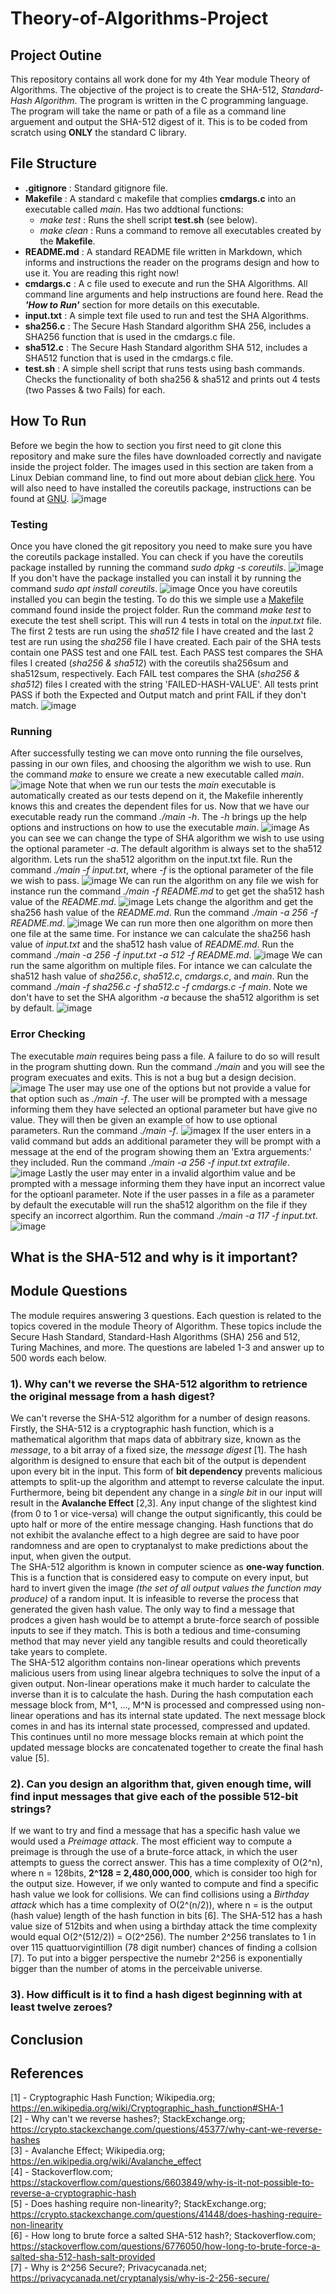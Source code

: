 # Theory-of-Algorithms-Project
## Project Outine
This repository contains all work done for my 4th Year module Theory of Algorithms. The objective of the project is to create the SHA-512, *Standard-Hash Algorithm*. The program is written in the C programming language. The program will take the name or path of a file as a command line arguement and output the SHA-512 digest of it. This is to be coded from scratch using **ONLY** the standard C library.

## File Structure
- **.gitignore** : Standard gitignore file.
- **Makefile** : A standard c makefile that complies **cmdargs.c** into an executable called *main*. Has two addtional functions:
  - *make test* : Runs the shell script **test.sh** (see below).
  - *make clean* : Runs a command to remove all executables created by the **Makefile**.
- **README.md** : A standard README file written in Markdown, which informs and instructions the reader on the programs design and how to use it. You are reading this right now!
- **cmdargs.c** : A c file used to execute and run the SHA Algorithms. All command line arguments and help instructions are found here. Read the ***'How to Run'*** section for more details on this executable.
- **input.txt** : A simple text file used to run and test the SHA Algorithms.
- **sha256.c** : The Secure Hash Standard algorithm SHA 256, includes a SHA256 function that is used in the cmdargs.c file.
- **sha512.c** : The Secure Hash Standard algorithm SHA 512, includes a SHA512 function that is used in the cmdargs.c file.
- **test.sh** : A simple shell script that runs tests using bash commands. Checks the functionality of both sha256 & sha512 and prints out 4 tests (two Passes & two Fails) for each.

## How To Run
Before we begin the how to section you first need to git clone this repository and make sure the files have downloaded correctly and navigate inside the project folder. The images used in this section are taken from a Linux Debian command line, to find out more about debian [click here](https://www.debian.org/). You will also need to have installed the coreutils package, instructions can be found at [GNU](https://www.gnu.org/software/coreutils/). 
![image](https://user-images.githubusercontent.com/43910132/116561712-7a2d1f80-a8fa-11eb-8fc3-9ac7a1861c6c.png)

### Testing
Once you have cloned the git repository you need to make sure you have the coreutils package installed. You can check if you have the coreutils package installed by running the command *sudo dpkg -s coreutils*.
![image](https://user-images.githubusercontent.com/43910132/116562366-00e1fc80-a8fb-11eb-9152-381ba2cfd8e2.png)
If you don't have the package installed you can install it by running the command *sudo apt install coreutils*.
![image](https://user-images.githubusercontent.com/43910132/116562568-2c64e700-a8fb-11eb-9fd5-163037887e72.png)
Once you have coreutils installed you can begin the testing. To do this we simple use a [Makefile](https://makefiletutorial.com/) command found inside the project folder. Run the command *make test* to execute the test shell script. This will run 4 tests in total on the *input.txt* file. The first 2 tests are run using the *sha512* file I have created and the last 2 test are run using the *sha256* file I have created. Each pair of the SHA tests contain one PASS test and one FAIL test. Each PASS test compares the SHA files I created (*sha256 & sha512*) with the coreutils sha256sum and sha512sum, respectively. Each FAIL test compares the SHA (*sha256 & sha512*) files I created with the string 'FAILED-HASH-VALUE'. All tests print PASS if both the Expected and Output match and print FAIL if they don't match.
![image](https://user-images.githubusercontent.com/43910132/116565304-a4cca780-a8fd-11eb-95a6-5b8f5463b742.png)

### Running
After successfully testing we can move onto running the file ourselves, passing in our own files, and choosing the algorithm we wish to use. Run the command *make* to ensure we create a new executable called *main*.
![image](https://user-images.githubusercontent.com/43910132/116565871-28869400-a8fe-11eb-8108-309d7f73a014.png)
Note that when we run our tests the *main* executable is automatically created as our tests depend on it, the Makefile inherently knows this and creates the dependent files for us. Now that we have our executable ready run the command *./main -h*. The *-h* brings up the help options and instructions on how to use the executable *main*.
![image](https://user-images.githubusercontent.com/43910132/116566307-8e731b80-a8fe-11eb-823f-99bd03798c5e.png)
As you can see we can change the type of SHA algorithm we wish to use using the optional parameter *-a*. The default algorithm is always set to the sha512 algorithm. Lets run the sha512 algorithm on the input.txt file. Run the command *./main -f input.txt*, where *-f* is the optional parameter of the file we wish to pass.
![image](https://user-images.githubusercontent.com/43910132/116567013-2b35b900-a8ff-11eb-9161-6ee86b7e4146.png)
We can run the algorithm on any file we wish for instance run the command *./main -f README.md* to get get the sha512 hash value of the *README.md*.
![image](https://user-images.githubusercontent.com/43910132/116567281-62a46580-a8ff-11eb-9e32-2f15df151865.png)
Lets change the algorithm and get the sha256 hash value of the *README.md*. Run the command *./main -a 256 -f README.md*.
![image](https://user-images.githubusercontent.com/43910132/116567648-ba42d100-a8ff-11eb-9e3e-bf4d81c5fd19.png)
We can run more then one algorithm on more then one file at the same time. For instance we can calculate the sha256 hash value of *input.txt* and the sha512 hash value of *README.md*. Run the command *./main -a 256 -f input.txt -a 512 -f README.md*.
![image](https://user-images.githubusercontent.com/43910132/116568336-5076f700-a900-11eb-81af-dc17315ead41.png)
We can run the same algorithm on multiple files. For intance we can calculate the sha512 hash value of *sha256.c*, *sha512.c*, *cmdargs.c*, and *main*. Run the command *./main -f sha256.c -f sha512.c -f cmdargs.c -f main*. Note we don't have to set the SHA algorithm *-a* because the sha512 algorithm is set by default.
![image](https://user-images.githubusercontent.com/43910132/116568784-b1063400-a900-11eb-8b9e-be1e7b6b075f.png)

### Error Checking
The executable *main* requires being pass a file. A failure to do so will result in the program shutting down. Run the command *./main* and you will see the program execuates and exits. This is not a bug but a design decision.
![image](https://user-images.githubusercontent.com/43910132/116574442-9da99780-a905-11eb-9d5d-98096b50e019.png)
The user may use one of the options but not provide a value for that option such as *./main -f*. The user will be prompted with a message informing them they have selected an optional parameter but have give no value. They will then be given an example of how to use optional parameters. Run the command *./main -f*.
![image](https://user-images.githubusercontent.com/43910132/116575053-36401780-a906-11eb-9ff2-43c011a2faf7.png)x
If the user enters in a valid command but adds an additional parameter they will be prompt with a message at the end of the program showing them an 'Extra arguements:' they included. Run the command *./main -a 256 -f input.txt extrafile*.
![image](https://user-images.githubusercontent.com/43910132/116576299-57553800-a907-11eb-9222-3eca977660cd.png)
Lastly the user may enter in a invalid algorthim value and be prompted with a message informing them they have input an incorrect value for the optioanl parameter. Note if the user passes in a file as a parameter by default the executable will run the sha512 algorithm on the file if they specify an incorrect algorthim. Run the command *./main -a 117 -f input.txt*.
![image](https://user-images.githubusercontent.com/43910132/116575919-00e7f980-a907-11eb-8197-2a75631da870.png)






## What is the SHA-512 and why is it important?

## Module Questions
The module requires answering 3 questions. Each question is related to the topics covered in the module Theory of Algorithm. These topics include the Secure Hash Standard, Standard-Hash Algorithms (SHA) 256 and 512, Turing Machines, and more. The questions are labeled 1-3 and answer up to 500 words each below.
### 1). Why can't we reverse the SHA-512 algorithm to retrience the original message from a hash digest?
We can't reverse the SHA-512 algorithm for a number of design reasons. Firstly, the SHA-512 is a cryptographic hash function, which is a mathematical algorithm that maps data of abbitrary size, known as the *message*, to a bit array of a fixed size, the *message digest* [1]. The hash algorithm is designed to ensure that each bit of the output is dependent upon every bit in the input. This form of **bit dependency** prevents malicious attempts to split-up the algorithm and attempt to reverse calculate the input. Furthermore, being bit dependent any change in a *single bit* in our input will result in the **Avalanche Effect** [2,3]. Any input change of the slightest kind (from 0 to 1 or vice-versa) will change the output significantly, this could be upto half or more of the entire message changing. Hash functions that do not exhibit the avalanche effect to a high degree are said to have poor randomness and are open to cryptanalyst to make predictions about the input, when given the output. <br/>
The SHA-512 algorithm is known in computer science as **one-way function**. This is a function that is considered easy to compute on every input, but hard to invert given the image *(the set of all output values the function may produce)* of a random input. It is infeasible to reverse the process that generated the given hash value. The only way to find a message that prodces a given hash would be to attempt a brute-force search of possible inputs to see if they match. This is both a tedious and time-consuming method that may never yield any tangible results and could theoretically take years to complete. <br/>
The SHA-512 algorithm contains non-linear operations which prevents malicious users from using linear algebra techniques to solve the input of a given output. Non-linear operations make it much harder to calculate the inverse than it is to calculate the hash. During the hash computation each message block from, M^1, ..., M^N is processed and compressed using non-linear operations and has its internal state updated. The next message block comes in and has its internal state processed, compressed and updated. This continues until no more message blocks remain at which point the updated message blocks are concatenated together to create the final hash value [5]. <br/>

### 2). Can you design an algorithm that, given enough time, will find input messages that give each of the possible 512-bit strings?
If we want to try and find a message that has a specific hash value we would used a *Preimage attack*. The most efficient way to compute a preimage is through the use of a brute-force attack, in which the user attempts to guess the correct answer. This has a time complexity of O(2^n), where n = 128bits, **2^128 = 2,480,000,000**, which is consider too high for the output size. However, if we only wanted to compute and find a specific hash value we look for collisions. We can find collisions using a *Birthday attack* which has a time complexity of O(2^(n/2)), where n = is the output (hash value) length of the hash function in bits [6]. The SHA-512 has a hash value size of 512bits and when using a birthday attack the time complexity would equal O(2^(512/2)) = O(2^256). The number 2^256 translates to 1 in over 115 quattuorvigintillion (78 digit number) chances of finding a collsion [7]. To put into a bigger perspective the numebr 2^256 is exponentially bigger than the number of atoms in the perceivable universe. 


### 3). How difficult is it to find a hash digest beginning with at least twelve zeroes?

## Conclusion

## References
[1] - Cryptographic Hash Function; Wikipedia.org; https://en.wikipedia.org/wiki/Cryptographic_hash_function#SHA-1 <br/>
[2] - Why can't we reverse hashes?; StackExchange.org; https://crypto.stackexchange.com/questions/45377/why-cant-we-reverse-hashes <br/>
[3] - Avalanche Effect; Wikipedia.org; https://en.wikipedia.org/wiki/Avalanche_effect <br/>
[4] - Stackoverflow.com; https://stackoverflow.com/questions/6603849/why-is-it-not-possible-to-reverse-a-cryptographic-hash <br/>
[5] - Does hashing require non-linearity?; StackExchange.org; https://crypto.stackexchange.com/questions/41448/does-hashing-require-non-linearity <br/>
[6] - How long to brute force a salted SHA-512 hash?; Stackoverflow.com; https://stackoverflow.com/questions/6776050/how-long-to-brute-force-a-salted-sha-512-hash-salt-provided <br/>
[7] - Why is 2^256 Secure?; Privacycanada.net; https://privacycanada.net/cryptanalysis/why-is-2-256-secure/ <br/>

